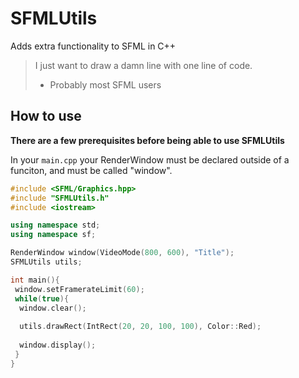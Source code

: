 # SFMLUtils
Adds extra functionality to SFML in C++

> I just want to draw a damn line with one line of code.
> - Probably most SFML users


## How to use
**There are a few prerequisites before being able to use SFMLUtils**

In your `main.cpp` your RenderWindow must be declared outside of a funciton, and must be called "window".
 ```cpp
 #include <SFML/Graphics.hpp>
 #include "SFMLUtils.h"
 #include <iostream>
 
 using namespace std;
 using namespace sf;
 
 RenderWindow window(VideoMode(800, 600), "Title");
 SFMLUtils utils;
 
 int main(){
  window.setFramerateLimit(60);
  while(true){
   window.clear();
   
   utils.drawRect(IntRect(20, 20, 100, 100), Color::Red);
   
   window.display();
  }
 }
 ```
